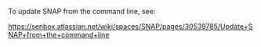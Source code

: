 
To update SNAP from the command line, see:

https://senbox.atlassian.net/wiki/spaces/SNAP/pages/30539785/Update+SNAP+from+the+command+line


